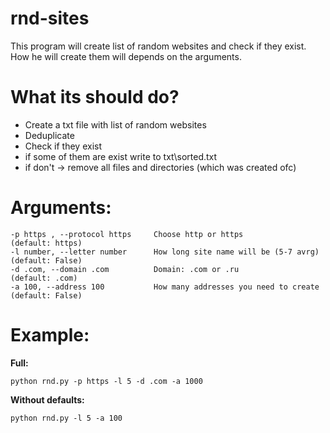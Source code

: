 # rnd-sites
This program will create list of random websites and check if they exist. How he will create them will depends on the arguments.
# What its should do?
+ Create a txt file with list of random websites
+ Deduplicate
+ Check if they exist
+ if some of them are exist write to txt\sorted.txt
+ if don't -> remove all files and directories (which was created ofc)
# Arguments:
```
-p https , --protocol https     Choose http or https                    (default: https)
-l number, --letter number      How long site name will be (5-7 avrg)   (default: False)
-d .com, --domain .com          Domain: .com or .ru                     (default: .com)
-a 100, --address 100           How many addresses you need to create   (default: False)
```
# Example:
**Full:**
```
python rnd.py -p https -l 5 -d .com -a 1000
```
**Without defaults:**
```
python rnd.py -l 5 -a 100
```
